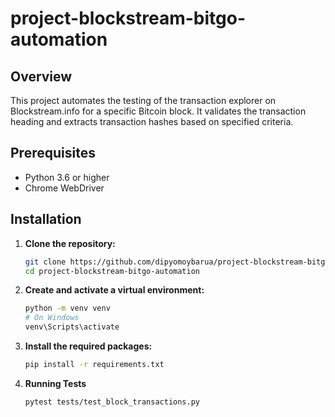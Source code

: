 # project-blockstream-bitgo-automation

## Overview
This project automates the testing of the transaction explorer on Blockstream.info for a specific Bitcoin block. It validates the transaction heading and extracts transaction hashes based on specified criteria.

## Prerequisites
- Python 3.6 or higher
- Chrome WebDriver

## Installation

1. **Clone the repository:**
   ```bash
   git clone https://github.com/dipyomoybarua/project-blockstream-bitgo-automation.git
   cd project-blockstream-bitgo-automation
   ```

2. **Create and activate a virtual environment:**
    ```bash
    python -m venv venv
    # On Windows
    venv\Scripts\activate
    ```
3. **Install the required packages:**
    ```bash
    pip install -r requirements.txt
    ```
4. **Running Tests**
     ```bash
     pytest tests/test_block_transactions.py
    ```

